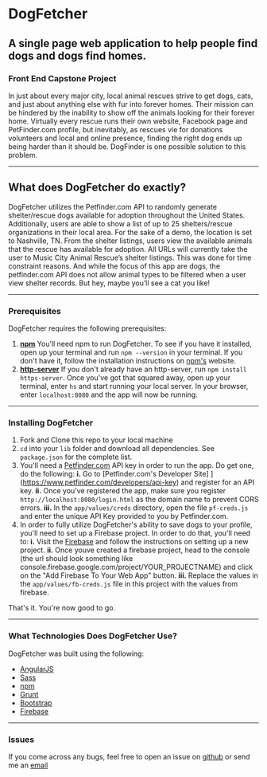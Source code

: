 # __DogFetcher__

## A single page web application to help people find dogs and dogs find homes.

### Front End Capstone Project 
 
In just about every major city, local animal rescues strive to get dogs, cats, and just about anything else with fur into forever homes. Their mission can be hindered by the inability to show off the animals looking for their forever home. Virtually every rescue runs their own website, Facebook page and PetFinder.com profile, but inevitably,  as rescues vie for donations volunteers and local and online presence, finding the right dog ends up being harder than it should be.  DogFinder is one possible solution to this problem. 

___
## __What does DogFetcher do exactly?__

DogFetcher utilizes the Petfinder.com API to randomly generate shelter/rescue dogs available for adoption throughout the United States. Additionally, users are able to show a list of up to 25 shelters/rescue organizations in their local area. For the sake of a demo, the location is set to Nashville, TN.  From the shelter listings, users view the available animals that the rescue has available for adoption. All URLs will currently take the user to Music City Animal Rescue’s shelter listings. This was done for time constraint reasons. And while the focus of this app are dogs, the petfinder.com API does not allow animal types to be filtered when a user view shelter records. But hey, maybe you’ll see a cat you like!
___

### __Prerequisites__
DogFetcher requires the following prerequisites:

1. __[npm](https://www.npmjs.com)__ You’ll need npm to run DogFetcher. To see if you have it installed, open up your terminal and run ``npm --version`` in your terminal. If you don't have it, follow the installation instructions on [npm's](https://www.npmjs.com) website.
2. __[http-server](https://www.npmjs.com/package/http-server)__ If you don't already have an http-server, run ```npm install https-server```. Once you've got that squared away, open up your terminal, enter ``hs`` and start running your local server. In your browser, enter ```localhost:8080``` and the app will now be running. 
___

### __Installing DogFetcher__
1. Fork and Clone this repo to your local machine
2. ```cd``` into your ```lib``` folder and download all dependencies. See ```package.json``` for the complete list. 
3. You'll need a [Petfinder.com](https://www.petfinder.com) API key in order to run the app. Do get one, do the following:
    __i.__ Go to [Petfinder.com's Developer Site] ](https://www.petfinder.com/developers/api-key) and register for an API key.
        __ii.__ Once you've registered the app, make sure you register ```http://localhost:8080/login.html``` as the domain name to prevent CORS errors.
        __iii.__ In the ```app/values/creds``` directory, open the file ```pf-creds.js``` and enter the unique API Key provided to you by Petfinder.com.
4. In order to fully utilize DogFetcher's ability to save dogs to your profile, you'll need to set up a Firebase project. In order to do that, you'll need to:
        __i.__ Visit the [Firebase](https://firebase.google.com) and follow the instructions on setting up a new project. 
        __ii.__ Once youve created a firebase project, head to the console (the url should look something like console.firebase.google.com/project/YOUR_PROJECTNAME) and click on the "Add Firebase To Your Web App" button. 
    __iii.__ Replace the values in the ```app/values/fb-creds.js``` file in this project with the values from firebase.

That's it. You're now good to go. 
___

### __What Technologies Does DogFetcher Use?__

DogFetcher was built using the following:
* [AngularJS](https://angularjs.org/)
* [Sass](http://sass-lang.com/)
* [npm](https://www.npmjs.com/)
* [Grunt](https://gruntjs.com/) 
* [Bootstrap](https://getbootstrap.com)
* [Firebase](https://firebase.google.com/)
___
### __Issues__
If you come across any bugs, feel free to open an issue on [github](https://github.com/joeybiotti/dogFetcher/issues) or send me an [email](mailto:joeybiotti4@gmail.com)